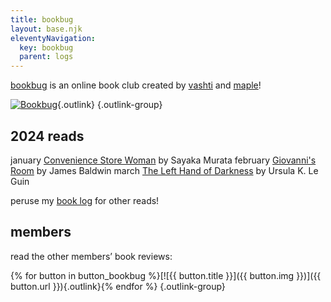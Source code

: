 ```yaml
---
title: bookbug
layout: base.njk
eleventyNavigation:
  key: bookbug
  parent: logs
---
```


[bookbug](https://bookbug.neocities.org/) is an online book club created by [vashti](https://vashti.neocities.org/) and [maple](https://maplebear.neocities.org/)!

[![Bookbug](https://i.imgur.com/YdMxqsC.gif)](https://bookbug.neocities.org/){.outlink} {.outlink-group}

## 2024 reads

<div class="grid normal-case">
<span class="label">january</span> <span><a href="/logs/books/convenience-store-woman">Convenience Store Woman</a> by Sayaka Murata</span>
<span class="label">february</span> <span><a href="/logs/books/giovanni-s-room">Giovanni's Room</a> by James Baldwin</span>
<span class="label">march</span> <span><a href="/logs/books/the-left-hand-of-darkness">The Left Hand of Darkness</a> by Ursula K. Le Guin</span>
</div>

<p></p>

peruse my [book log](/logs/books) for other reads!

## members

read the other members’ book reviews:

{% for button in button_bookbug %}[![{{ button.title }}]({{ button.img }})]({{ button.url }}){.outlink}{% endfor %} {.outlink-group}